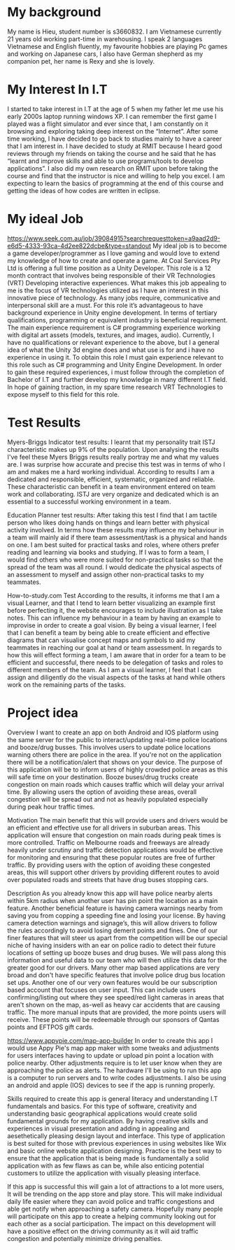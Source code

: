 # My background  
My name is Hieu, student number is s3660832. I am Vietnamese currently 21 years old working part-time in warehousing. I speak 2 languages Vietnamese and English fluently, my favourite hobbies are playing Pc games and working on Japanese cars, I also have German shepherd as my companion pet, her name is Rexy and she is lovely. 

# My Interest In I.T 
I started to take interest in I.T at the age of 5 when my father let me use his early 2000s laptop running windows XP. I can remember the first game I played was a flight simulator and ever since that, I am constantly on it browsing and exploring taking deep interest on the “Internet”. After some time working, I have decided to go back to studies mainly to have a career that I am interest in. I have decided to study at RMIT because I heard good reviews through my friends on taking the course and he said that he has “learnt and improve skills and able to use programs/tools to develop applications”. I also did my own research on RMIT upon before taking the course and find that the instructor is nice and willing to help you excel. I am expecting to learn the basics of programming at the end of this course and getting the ideas of how codes are written in eclipse.

# My ideal Job 
https://www.seek.com.au/job/39084915?searchrequesttoken=a9aad2d9-e6d5-4333-93ca-4d2ee822dcbe&type=standout
My ideal job is to become a game developer/programmer as I love gaming and would love to extend my knowledge of how to create and operate a game. At Coal Services Pty Ltd is offering a full time position as a Unity Developer. This role is a 12 month contract that involves being responsible of their VR Technologies (VRT) Developing interactive experiences. What makes this job appealing to me is the focus of VR technologies utilized as I have an interest in this innovative piece of technology.
As many jobs require, communicative and interpersonal skill are a must. For this role it’s advantageous to have background experience in Unity engine development. In terms of tertiary qualifications, programming or equivalent industry is beneficial requirement. The main experience requirement is C# programming experience working with digital art assets (models, textures, and images, audio).
Currently, I have no qualifications or relevant experience to the above, but I a general idea of what the Unity 3d engine does and what use is for and i have no experience in using it. 
To obtain this role I must gain experience relevant to this role such as C# programming and Unity Engine Development. In order to gain these required experiences, i must follow through the completion of Bachelor of I.T and further develop my knowledge in many different I.T field. In hope of gaining traction, in my spare time research VRT Technologies to expose myself to this field for this role. 
 
# Test Results 
 
Myers-Briggs Indicator test results:
I learnt that my personality trait ISTJ characteristic makes up 9% of the population. Upon analysing the results I've feel these Myers Briggs results really portray me and what my values are. I was surprise how accurate and precise this test was in terms of who I am and makes me a hard working individual. According to results I am a dedicated and responsible, efficient, systematic, organized and reliable. These characteristic can benefit in a team environment entered on team work and collaborating. ISTJ are very organize and dedicated which is an essential to a successful working environment in a team. 

Education Planner test results: 
After taking this test I find that I am tactile person who likes doing hands on things and learn better with physical activity involved. In terms how these results may influence my behaviour in a team will mainly aid if there team assessment/task is a physical and hands on one. I am best suited for practical tasks and roles, where others prefer reading and learning via books and studying. If I was to form a team, I would find others who were more suited for non-practical tasks so that the spread of the team was all round. I would dedicate the physical aspects of an assessment to myself and assign other non-practical tasks to my teammates. 

How-to-study.com Test 
According to the results, it informs me that I am a visual Learner, and that I tend to learn better visualizing an example first before perfecting it, the website encourages to include illustration as I take notes. This can influence my behaviour in a team by having an example to improvise in order to create a goal vision. By being a visual learner, I feel that I can benefit a team by being able to create efficient and effective diagrams that can visualise concept maps and symbols to aid my teammates in reaching our goal at hand or team assessment. In regards to how this will effect forming a team, I am aware that in order for a team to be efficient and successful, there needs to be delegation of tasks and roles to different members of the team. As I am a visual learner, I feel that I can assign and diligently do the visual aspects of the tasks at hand while others work on the remaining parts of the tasks. 

# Project idea

Overview 
I want to create an app on both Android and IOS platform using the same server for the public to interact/updating real-time police locations and booze/drug busses. This involves users to update police locations warning others there are police in the area. If you're not on the application there will be a notification/alert that shows on your device. The purpose of this application will be to inform users of highly crowded police areas as this will safe time on your destination. Booze buses/drug trucks create congestion on main roads which causes traffic which will delay your arrival time. By allowing users the option of avoiding these areas, overall congestion will be spread out and not as heavily populated especially during peak hour traffic times. 

Motivation
The main benefit that this will provide users and drivers would be an efficient and effective use for all drivers in suburban areas. This application will ensure that congestion on main roads during peak times is more controlled. Traffic on Melbourne roads and freeways are already heavily under scrutiny and traffic detection applications would be effective for monitoring and ensuring that these popular routes are free of further traffic. By providing users with the option of avoiding these congested areas, this will support other drivers by providing different routes to avoid over populated roads and streets that have drug buses stopping cars. 

Description 
As you already know this app will have police nearby alerts within 5km radius when another user has pin point the location as a main feature. Another beneficial feature is having camera warnings nearby from saving you from copping a speeding fine and losing your license. By having camera detection warnings and signage’s, this will allow drivers to follow the rules accordingly to avoid losing demerit points and fines. One of our finer features that will steer us apart from the competition will be our special niche of having insiders with an ear on police radio to detect their future locations of setting up booze buses and drug buses. We will pass along this information and useful data to our team who will then utilize this data for the greater good for our drivers. Many other map based applications are very broad and don't have specific features that involve police drug bus location set ups. Another one of our very own features would be our subscription based account that focuses on user input. This can include users confirming/listing out where they see speed/red light cameras in areas that aren't shown on the map, as-well as heavy car accidents that are causing traffic. The more manual inputs that are provided, the more points users will receive. These points will be redeemable through our sponsors of Qantas points and EFTPOS gift cards. 


https://www.appypie.com/map-app-builder
In order to create this app I would use Appy Pie's map app maker with some tweaks and adjustments for users interfaces having to update or upload pin point a location with police nearby. Other adjustments require is to let user know when they are approaching the police as alerts. The hardware I'll be using to run this app is a computer to run servers and to write codes adjustments. I also be using an android and apple (IOS) devices to see if the app is running properly. 


Skills required to create this app is general literacy and understanding I.T fundamentals and basics. For this type of software, creativity and understanding basic geographical applications would create solid fundamental grounds for my application. By having creative skills and experiences in visual presentation and adding in appealing and aesethetically pleasing design layout and interface. This type of application is best suited for those with previous experiences in using websites like Wix and basic online website application designing. Practice is the best way to ensure that the application that is being made is fundamentally a solid application with as few flaws as can be, while also enticing potential customers to utilize the application with visually pleasing interface. 


If this app is successful this will gain a lot of attractions to a lot more users, It will be trending on the app store and play store. This will make individual daily life easier where they can avoid police and traffic congestions and able get notify when approaching a safety camera. Hopefully many people will participate on this app to create a helping community looking out for each other as a social participation. The impact on this development will have a positive effect on the driving community as it will aid traffic congestion and potentially minimize driving penalties.
